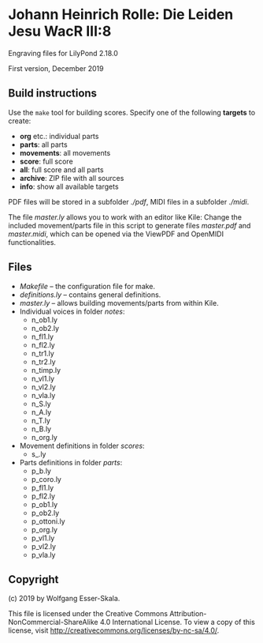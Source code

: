 # Johann Heinrich Rolle: Die Leiden Jesu WacR III:8

Engraving files for LilyPond 2.18.0

First version, December 2019


## Build instructions

Use the `make` tool for building scores. Specify one of the following **targets** to create:

* **org** etc.: individual parts
* **parts**: all parts
* **movements**: all movements
* **score**: full score
* **all**: full score and all parts
* **archive**: ZIP file with all sources
* **info**: show all available targets

PDF files will be stored in a subfolder *./pdf*, MIDI files in a subfolder *./midi*.

The file *master.ly* allows you to work with an editor like Kile: Change the included movement/parts file in this script to generate files *master.pdf* and *master.midi*, which can be opened via the ViewPDF and OpenMIDI functionalities.


## Files

* *Makefile* – the configuration file for make.
* *definitions.ly* – contains general definitions.
* *master.ly* – allows building movements/parts from within Kile.
* Individual voices in folder *notes*:
    * n_ob1.ly
    * n_ob2.ly
    * n_fl1.ly
    * n_fl2.ly
    * n_tr1.ly
    * n_tr2.ly
    * n_timp.ly
    * n_vl1.ly
    * n_vl2.ly
    * n_vla.ly
    * n_S.ly
    * n_A.ly
    * n_T.ly
    * n_B.ly
    * n_org.ly
* Movement definitions in folder *scores*:
    * s_.ly
* Parts definitions in folder *parts*:
    * p_b.ly
    * p_coro.ly
    * p_fl1.ly
    * p_fl2.ly
    * p_ob1.ly
    * p_ob2.ly
    * p_ottoni.ly
    * p_org.ly
    * p_vl1.ly
    * p_vl2.ly
    * p_vla.ly


## Copyright

(c) 2019 by Wolfgang Esser-Skala.

This file is licensed under the Creative Commons Attribution-NonCommercial-ShareAlike 4.0 International License.
To view a copy of this license, visit http://creativecommons.org/licenses/by-nc-sa/4.0/.
